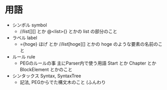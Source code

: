 # 用語

* シンボル symbol
  * //list[][] とか @&lt;list&gt;{} とかの list の部分のこと
* ラベル label
  * ={hoge} ほげ とか //list[hoge][] とかの hoge のような要素の名前のこと
* ルール rule
  * PEGのルールの事 主にParser内で使う用語 Start とか Chapter とか BlockElement とかのこと
* シンタックス Syntax, SyntaxTree
  * 記法, PEGからでた構文木のこと (ふんわり
